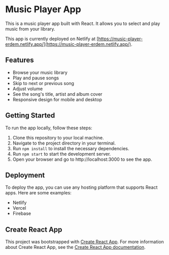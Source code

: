 # Music Player App

This is a music player app built with React. It allows you to select and play music from your library.

This app is currently deployed on Netlify at [https://music-player-erdem.netlify.app/](https://music-player-erdem.netlify.app/).

## Features
- Browse your music library
- Play and pause songs
- Skip to next or previous song
- Adjust volume
- See the song's title, artist and album cover
- Responsive design for mobile and desktop

## Getting Started
To run the app locally, follow these steps:

1. Clone this repository to your local machine.
2. Navigate to the project directory in your terminal.
3. Run `npm install` to install the necessary dependencies.
4. Run `npm start` to start the development server.
5. Open your browser and go to http://localhost:3000 to see the app.

## Deployment
To deploy the app, you can use any hosting platform that supports React apps. Here are some examples:

- Netlify
- Vercel
- Firebase

## Create React App
This project was bootstrapped with [Create React App](https://github.com/facebook/create-react-app). For more information about Create React App, see the [Create React App documentation](https://create-react-app.dev/docs/getting-started/).
